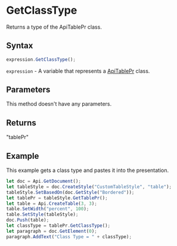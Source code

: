 # GetClassType

Returns a type of the ApiTablePr class.

## Syntax

```javascript
expression.GetClassType();
```

`expression` - A variable that represents a [ApiTablePr](../ApiTablePr.md) class.

## Parameters

This method doesn't have any parameters.

## Returns

"tablePr"

## Example

This example gets a class type and pastes it into the presentation.

```javascript
let doc = Api.GetDocument();
let tableStyle = doc.CreateStyle("CustomTableStyle", "table");
tableStyle.SetBasedOn(doc.GetStyle("Bordered"));
let tablePr = tableStyle.GetTablePr();
let table = Api.CreateTable(3, 3);
table.SetWidth("percent", 100);
table.SetStyle(tableStyle);
doc.Push(table);
let classType = tablePr.GetClassType();
let paragraph = doc.GetElement(0);
paragraph.AddText("Class Type = " + classType);
```
